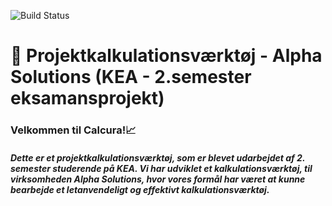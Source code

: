 ![Build Status](https://github.com/ayan0138/AlphaSolutions-v2/actions/workflows/maven.yml/badge.svg)

# 📍 Projektkalkulationsværktøj - Alpha Solutions (KEA - 2.semester eksamansprojekt)
### Velkommen til Calcura!📈

##### Dette er et projektkalkulationsværktøj, som er blevet udarbejdet af 2. semester studerende på KEA. Vi har udviklet et kalkulationsværktøj, til virksomheden Alpha Solutions, hvor vores formål har været at kunne bearbejde et letanvendeligt og effektivt kalkulationsværktøj.



